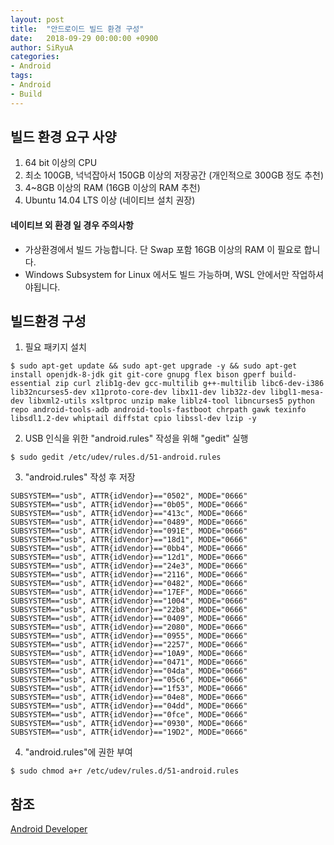 ```yaml
---
layout: post
title:  "안드로이드 빌드 환경 구성"
date:   2018-09-29 00:00:00 +0900
author: SiRyuA
categories:
- Android
tags:
- Android
- Build
---
```



## 빌드 환경 요구 사양
1. 64 bit 이상의 CPU
2. 최소 100GB, 넉넉잡아서 150GB 이상의 저장공간 (개인적으로 300GB 정도 추천)
3. 4~8GB 이상의 RAM (16GB 이상의 RAM 추천)
4. Ubuntu 14.04 LTS 이상 (네이티브 설치 권장)

#### 네이티브 외 환경 일 경우 주의사항
* 가상환경에서 빌드 가능합니다. 단 Swap 포함 16GB 이상의 RAM 이 필요로 합니다.
* Windows Subsystem for Linux 에서도 빌드 가능하며, WSL 안에서만 작업하셔야됩니다.


## 빌드환경 구성
1. 필요 패키지 설치
~~~~
$ sudo apt-get update && sudo apt-get upgrade -y && sudo apt-get install openjdk-8-jdk git git-core gnupg flex bison gperf build-essential zip curl zlib1g-dev gcc-multilib g++-multilib libc6-dev-i386 lib32ncurses5-dev x11proto-core-dev libx11-dev lib32z-dev libgl1-mesa-dev libxml2-utils xsltproc unzip make liblz4-tool libncurses5 python repo android-tools-adb android-tools-fastboot chrpath gawk texinfo libsdl1.2-dev whiptail diffstat cpio libssl-dev lzip -y
~~~~
2. USB 인식을 위한 "android.rules" 작성을 위해 "gedit" 실행
~~~~
$ sudo gedit /etc/udev/rules.d/51-android.rules
~~~~
3. "android.rules" 작성 후 저장
~~~~
SUBSYSTEM=="usb", ATTR{idVendor}=="0502", MODE="0666"
SUBSYSTEM=="usb", ATTR{idVendor}=="0b05", MODE="0666"
SUBSYSTEM=="usb", ATTR{idVendor}=="413c", MODE="0666"
SUBSYSTEM=="usb", ATTR{idVendor}=="0489", MODE="0666"
SUBSYSTEM=="usb", ATTR{idVendor}=="091E", MODE="0666"
SUBSYSTEM=="usb", ATTR{idVendor}=="18d1", MODE="0666"
SUBSYSTEM=="usb", ATTR{idVendor}=="0bb4", MODE="0666"
SUBSYSTEM=="usb", ATTR{idVendor}=="12d1", MODE="0666"
SUBSYSTEM=="usb", ATTR{idVendor}=="24e3", MODE="0666"
SUBSYSTEM=="usb", ATTR{idVendor}=="2116", MODE="0666"
SUBSYSTEM=="usb", ATTR{idVendor}=="0482", MODE="0666"
SUBSYSTEM=="usb", ATTR{idVendor}=="17EF", MODE="0666"
SUBSYSTEM=="usb", ATTR{idVendor}=="1004", MODE="0666"
SUBSYSTEM=="usb", ATTR{idVendor}=="22b8", MODE="0666"
SUBSYSTEM=="usb", ATTR{idVendor}=="0409", MODE="0666"
SUBSYSTEM=="usb", ATTR{idVendor}=="2080", MODE="0666"
SUBSYSTEM=="usb", ATTR{idVendor}=="0955", MODE="0666"
SUBSYSTEM=="usb", ATTR{idVendor}=="2257", MODE="0666"
SUBSYSTEM=="usb", ATTR{idVendor}=="10A9", MODE="0666"
SUBSYSTEM=="usb", ATTR{idVendor}=="0471", MODE="0666"
SUBSYSTEM=="usb", ATTR{idVendor}=="04da", MODE="0666"
SUBSYSTEM=="usb", ATTR{idVendor}=="05c6", MODE="0666"
SUBSYSTEM=="usb", ATTR{idVendor}=="1f53", MODE="0666"
SUBSYSTEM=="usb", ATTR{idVendor}=="04e8", MODE="0666"
SUBSYSTEM=="usb", ATTR{idVendor}=="04dd", MODE="0666"
SUBSYSTEM=="usb", ATTR{idVendor}=="0fce", MODE="0666"
SUBSYSTEM=="usb", ATTR{idVendor}=="0930", MODE="0666"
SUBSYSTEM=="usb", ATTR{idVendor}=="19D2", MODE="0666"
~~~~
4. "android.rules"에 권한 부여
~~~~
$ sudo chmod a+r /etc/udev/rules.d/51-android.rules
~~~~


## 참조
[Android Developer](https://source.android.com/setup/build/requirements)

